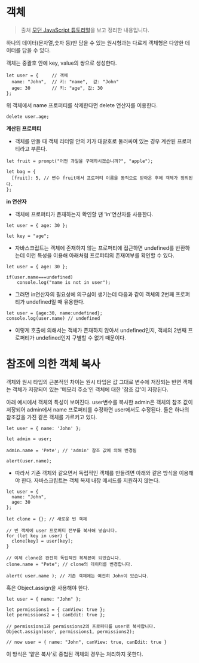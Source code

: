 # 객체

> 출처 [모던 JavaScript 튜토리얼](https://ko.javascript.info/)을 보고 정리한 내용입니다.

하나의 데이터(문자열,숫자 등)만 담을 수 있는 원시형과는 다르게 객체형은 다양한 데이터를 담을 수 있다.

객체는 중괄호 안에 key, value의 쌍으로 생성한다.

```
let user = {     // 객체
  name: "John",  // 키: "name",  값: "John"
  age: 30        // 키: "age", 값: 30
};
```

위 객체에서 name 프로퍼티를 삭제한다면 delete 연산자를 이용한다.

```
delete user.age;
```

**계산된 프로퍼티**

-   객체를 만들 때 객체 리터럴 안의 키가 대괄호로 둘러싸여 있는 경우 계싼된 프로퍼티라고 부른다.

```
let fruit = prompt("어떤 과일을 구매하시겠습니까?", "apple");

let bag = {
  [fruit]: 5, // 변수 fruit에서 프로퍼티 이름을 동적으로 받아온 후에 객체가 정의된다.
};
```

**in 연산자**

-   객체에 프로퍼티가 존재하는지 확인할 땐 'in'연산자를 사용한다.

```
let user = { age: 30 };

let key = "age";
```

-   자바스크립트는 객체에 존재하지 않는 프로퍼티에 접근하면 undefined를 반환하는데 이런 특성을 이용해 아래처럼 프로퍼티의 존재여부를 확인할 수 있다.

```
let user = { age: 30 };

if(user.name===undefined)
    console.log("name is not in user");
```

-   그러면 in연산자의 필요성에 의구심이 생기는데 다음과 같이 객체의 2번째 프로퍼티가 undefined일 때 유용한다.

```
let user = {age:30, name:undefined};
console.log(user.name) // undefined
```

-   이렇게 호출에 의해서는 객체가 존재하지 않아서 undefined인지, 객체의 2번째 프로퍼티가 undefined인지 구별할 수 없기 때문이다.

# 참조에 의한 객체 복사

객체와 원시 타입의 근본적인 차이는 원시 타입은 값 그대로 변수에 저장되는 반면 객체는 객체가 저장되어 있는 '메모리 주소'인 객체에 대한 '참조 값'이 저장된다.

아래 예시에서 객체의 특성이 보여진다. user변수를 복사한 admin은 객체의 참조 값이 저장되어 admin에서 name 프로퍼티를 수정하면 user에서도 수정된다. 둘은 하나의 참조값을 가진 같은 객체를 가르키고 있다.

```
let user = { name: 'John' };

let admin = user;

admin.name = 'Pete'; // 'admin' 참조 값에 의해 변경됨

alert(user.name);
```

-   따라서 기존 객체와 같으면서 독립적인 객체를 만들려면 아래와 같은 방식을 이용해야 한다. 자바스크립트는 객체 복제 내장 메서드를 지원하지 않는다.

```
let user = {
  name: "John",
  age: 30
};

let clone = {}; // 새로운 빈 객체

// 빈 객체에 user 프로퍼티 전부를 복사해 넣습니다.
for (let key in user) {
  clone[key] = user[key];
}

// 이제 clone은 완전히 독립적인 복제본이 되었습니다.
clone.name = "Pete"; // clone의 데이터를 변경합니다.

alert( user.name ); // 기존 객체에는 여전히 John이 있습니다.
```

혹은 Object.assign을 사용해야 한다.

```
let user = { name: "John" };

let permissions1 = { canView: true };
let permissions2 = { canEdit: true };

// permissions1과 permissions2의 프로퍼티를 user로 복사합니다.
Object.assign(user, permissions1, permissions2);

// now user = { name: "John", canView: true, canEdit: true }
```

이 방식은 '얕은 복사'로 중첩된 객체의 경우는 처리하지 못한다.
